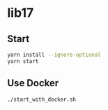 # lib17

## Start

```sh
yarn install --ignore-optional
yarn start
```

## Use Docker

```sh
./start_with_docker.sh
```

